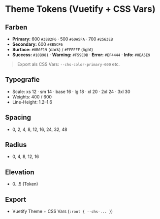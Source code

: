 # Theme Tokens (Vuetify + CSS Vars)

## Farben
- **Primary:** 600 `#3B82F6` · 500 `#60A5FA` · 700 `#2563EB`
- **Secondary:** 600 `#8B5CF6`
- **Surface:** `#0B0F19` (dark) / `#FFFFFF` (light)
- **Success:** `#10B981` · **Warning:** `#F59E0B` · **Error:** `#EF4444` · **Info:** `#0EA5E9`

> Export als CSS Vars: `--chs-color-primary-600` etc.

## Typografie
- Scale: xs 12 · sm 14 · base 16 · lg 18 · xl 20 · 2xl 24 · 3xl 30
- Weights: 400 / 600
- Line-Height: 1.2–1.6

## Spacing
- 0, 2, 4, 8, 12, 16, 24, 32, 48

## Radius
- 0, 4, 8, 12, 16

## Elevation
- 0…5 (Token)

## Export
- Vuetify Theme + CSS Vars (`:root { --chs-... }`)
